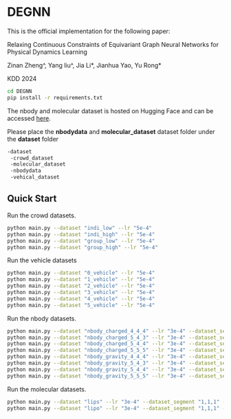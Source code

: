 # DEGNN

This is the official implementation for the following paper:

Relaxing Continuous Constraints of Equivariant Graph Neural Networks for Physical Dynamics Learning

Zinan Zheng^, Yang liu^, Jia Li*, Jianhua Yao, Yu Rong* 

KDD 2024

```bash
cd DEGNN
pip install -r requirements.txt
```

The nbody and molecular dataset is hosted on Hugging Face and can be accessed [here](https://huggingface.co/datasets/compasszzn/Molecular/tree/main). 

Please place the **nbodydata** and **molecular_dataset** dataset folder under the **dataset** folder
```bash
-dataset
 -crowd_dataset
 -molecular_dataset
 -nbodydata
 -vehical_dataset
```

## **Quick Start**
Run the crowd datasets.
```bash
python main.py --dataset "indi_low" --lr "5e-4"
python main.py --dataset "indi_high" --lr "5e-4"
python main.py --dataset "group_low" --lr "5e-4"
python main.py --dataset "group_high" --lr "5e-4"
```
Run the vehicle datasets
```bash
python main.py --dataset "0_vehicle" --lr "5e-4"
python main.py --dataset "1_vehicle" --lr "5e-4"
python main.py --dataset "2_vehicle" --lr "5e-4"
python main.py --dataset "3_vehicle" --lr "5e-4"
python main.py --dataset "4_vehicle" --lr "5e-4"
python main.py --dataset "5_vehicle" --lr "5e-4"
```
Run the nbody datasets.
```bash
python main.py --dataset "nbody_charged_4_4_4" --lr "3e-4" --dataset_segment "1,10,10" --dataset_size "4200"
python main.py --dataset "nbody_charged_5_4_3" --lr "3e-4" --dataset_segment "1,10,10" --dataset_size "4200"
python main.py --dataset "nbody_charged_5_4_4" --lr "3e-4" --dataset_segment "1,10,10" --dataset_size "4200"
python main.py --dataset "nbody_charged_5_5_5" --lr "3e-4" --dataset_segment "1,10,10" --dataset_size "4200"
python main.py --dataset "nbody_gravity_4_4_4" --lr "3e-4" --dataset_segment "1,10,10" --dataset_size "4200"
python main.py --dataset "nbody_gravity_5_4_3" --lr "3e-4" --dataset_segment "1,10,10" --dataset_size "4200"
python main.py --dataset "nbody_gravity_5_4_4" --lr "3e-4" --dataset_segment "1,10,10" --dataset_size "4200"
python main.py --dataset "nbody_gravity_5_5_5" --lr "3e-4" --dataset_segment "1,10,10" --dataset_size "4200"
```

Run the molecular datasets.
```bash
python main.py --dataset "lips" --lr "3e-4" --dataset_segment "1,1,1" --dataset_size "6000"
python main.py --dataset "lipo" --lr "3e-4" --dataset_segment "1,1,1" --dataset_size "6000"
```

